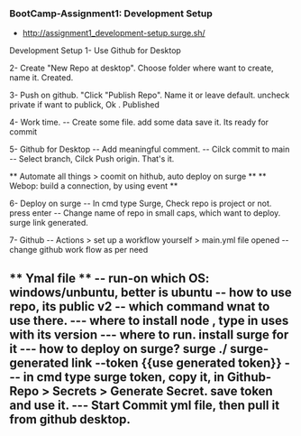 ### BootCamp-Assignment1: Development Setup

- http://assignment1_development-setup.surge.sh/

Development Setup
1- Use Github for Desktop
 
2- Create "New Repo at desktop". Choose folder where want to create, name it. Created.
 
3- Push on github. "Click "Publish Repo". Name it or leave default. uncheck private if want to publick, Ok . Published
 
4- Work time.
-- Create some file. add some data save it. Its ready for commit
 
5- Github for Desktop
-- Add meaningful comment.
-- Cilck commit to main
-- Select branch, Cilck Push origin. That's it.
 
** Automate all things > coomit on hithub, auto deploy on surge **
** Webop: build a connection, by using event **
 
6- Deploy on surge
-- In cmd type Surge, Check repo is project or not. press enter
-- Change name of repo in small caps, which want to deploy. surge link generated.
 
7- Github
-- Actions > set up a workflow yourself > main.yml file opened
-- change github work flow as per need
 
** Ymal file **
-- run-on which OS: windows/unbuntu, better is ubuntu
-- how to use repo, its public v2
-- which command wnat to use there.
--- where to install node , type in uses with its version
--- where to run. install surge for it
--- how to deploy on surge? surge ./ surge-generated link --token {{use generated token}}
--- in cmd type surge token, copy it, in Github-Repo > Secrets > Generate Secret. save token and use it.
--- Start Commit yml file, then pull it from github desktop.
----------------------------------------------------------------------------------------------------------------------------------
